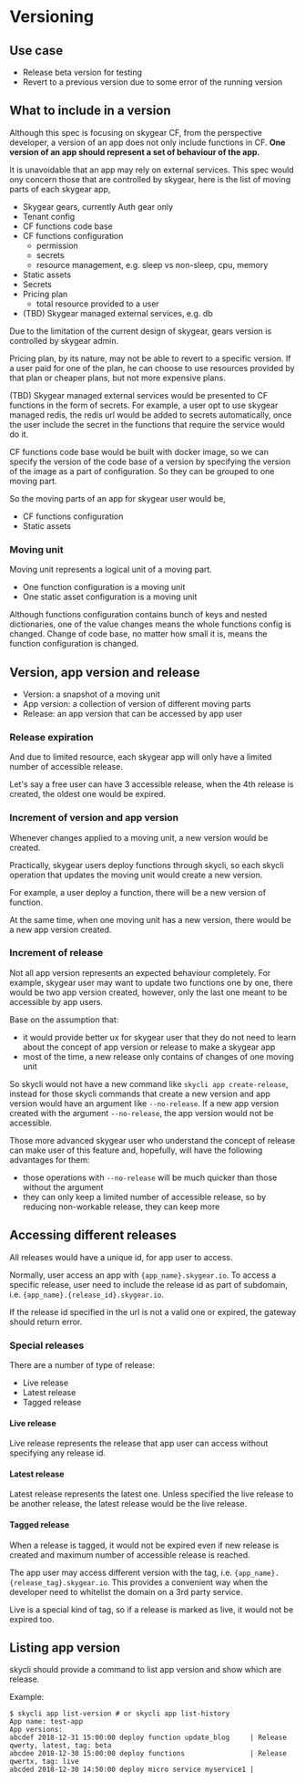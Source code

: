 # Versioning

## Use case

- Release beta version for testing
- Revert to a previous version due to some error of the running version

## What to include in a version

Although this spec is focusing on skygear CF, from the perspective developer, a version of an app does not only include functions in CF. **One version of an app should represent a set of behaviour of the app.**

It is unavoidable that an app may rely on external services. This spec would ony concern those that are controlled by skygear, here is the list of moving parts of each skygear app,

- Skygear gears, currently Auth gear only
- Tenant config
- CF functions code base
- CF functions configuration
  - permission
  - secrets
  - resource management, e.g. sleep vs non-sleep, cpu, memory
- Static assets
- Secrets
- Pricing plan
  - total resource provided to a user
- (TBD) Skygear managed external services, e.g. db

Due to the limitation of the current design of skygear, gears version is controlled by skygear admin.

Pricing plan, by its nature, may not be able to revert to a specific version. If a user paid for one of the plan, he can choose to use resources provided by that plan or cheaper plans, but not more expensive plans.

(TBD) Skygear managed external services would be presented to CF functions in the form of secrets. For example, a user opt to use skygear managed redis, the redis url would be added to secrets automatically, once the user include the secret in the functions that require the service would do it.

CF functions code base would be built with docker image, so we can specify the version of the code base of a version by specifying the version of the image as a part of configuration. So they can be grouped to one moving part.

So the moving parts of an app for skygear user would be,

- CF functions configuration
- Static assets

### Moving unit

Moving unit represents a logical unit of a moving part.

- One function configuration is a moving unit
- One static asset configuration is a moving unit

Although functions configuration contains bunch of keys and nested dictionaries, one of the value changes means the whole functions config is changed. Change of code base, no matter how small it is, means the function configuration is changed.

## Version, app version and release

- Version: a snapshot of a moving unit
- App version: a collection of version of different moving parts
- Release: an app version that can be accessed by app user

### Release expiration

And due to limited resource, each skygear app will only have a limited number of accessible release.

Let's say a free user can have 3 accessible release, when the 4th release is created, the oldest one would be expired.

### Increment of version and app version

Whenever changes applied to a moving unit, a new version would be created.

Practically, skygear users deploy functions through skycli, so each skycli operation that updates the moving unit would create a new version.

For example, a user deploy a function, there will be a new version of function.

At the same time, when one moving unit has a new version, there would be a new app version created.

### Increment of release

Not all app version represents an expected behaviour completely. For example, skygear user may want to update two functions one by one, there would be two app version created, however, only the last one meant to be accessible by app users.

Base on the assumption that:
- it would provide better ux for skygear user that they do not need to learn about the concept of app version or release to make a skygear app
- most of the time, a new release only contains of changes of one moving unit

So skycli would not have a new command like `skycli app create-release`, instead for those skycli commands that create a new version and app version would have an argument like `--no-release`. If a new app version created with the argument `--no-release`, the app version would not be accessible.

Those more advanced skygear user who understand the concept of release can make user of this feature and, hopefully, will have the following advantages for them:
- those operations with `--no-release` will be much quicker than those without the argument
- they can only keep a limited number of accessible release, so by reducing non-workable release, they can keep more

## Accessing different releases

All releases would have a unique id, for app user to access.

Normally, user access an app with `{app_name}.skygear.io`. To access a specific release, user need to include the release id as part of subdomain, i.e. `{app_name}.{release_id}.skygear.io`.

If the release id specified in the url is not a valid one or expired, the gateway should return error.

### Special releases

There are a number of type of release:
- Live release
- Latest release
- Tagged release

#### Live release

Live release represents the release that app user can access without specifying any release id.

#### Latest release

Latest release represents the latest one. Unless specified the live release to be another release, the latest release would be the live release.

#### Tagged release

When a release is tagged, it would not be expired even if new release is created and maximum number of accessible release is reached.

The app user may access different version with the tag, i.e. `{app_name}.{release_tag}.skygear.io`. This provides a convenient way when the developer need to whitelist the domain on a 3rd party service.

Live is a special kind of tag, so if a release is marked as live, it would not be expired too.

## Listing app version

skycli should provide a command to list app version and show which are release.

Example:

```
$ skycli app list-version # or skycli app list-history
App name: test-app
App versions:
abcdef 2018-12-31 15:00:00 deploy function update_blog     | Release qwerty, latest, tag: beta
abcdee 2018-12-30 15:00:00 deploy functions                | Release qwertx, tag: live
abcded 2018-12-30 14:50:00 deploy micro service myservice1 |
```
